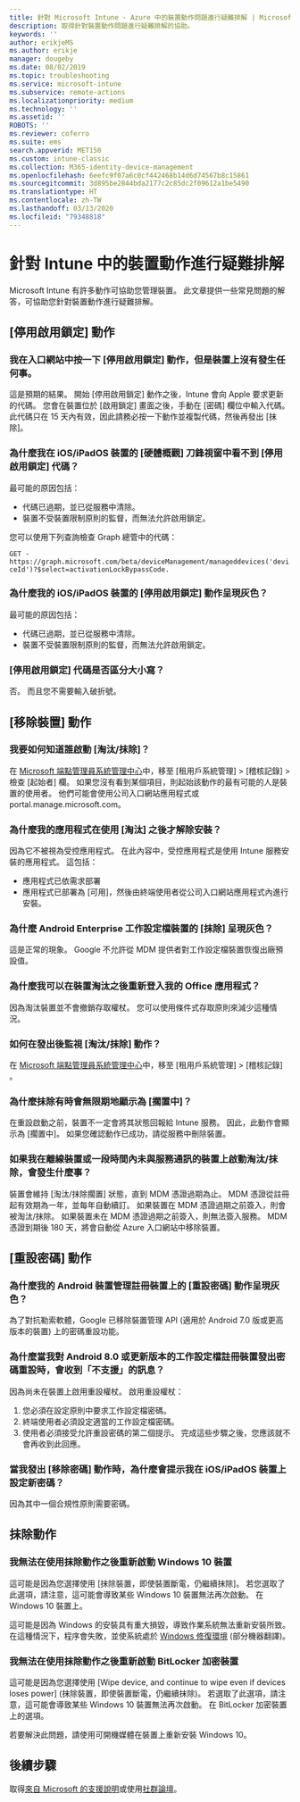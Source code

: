 ```yaml
---
title: 針對 Microsoft Intune - Azure 中的裝置動作問題進行疑難排解 | Microsoft Docs
description: 取得針對裝置動作問題進行疑難排解的協助。
keywords: ''
author: erikjeMS
ms.author: erikje
manager: dougeby
ms.date: 08/02/2019
ms.topic: troubleshooting
ms.service: microsoft-intune
ms.subservice: remote-actions
ms.localizationpriority: medium
ms.technology: ''
ms.assetid: ''
ROBOTS: ''
ms.reviewer: coferro
ms.suite: ems
search.appverid: MET150
ms.custom: intune-classic
ms.collection: M365-identity-device-management
ms.openlocfilehash: 6eefc9f07a6c0cf442468b14d6d74567b8c15861
ms.sourcegitcommit: 3d895be2844bda2177c2c85dc2f09612a1be5490
ms.translationtype: HT
ms.contentlocale: zh-TW
ms.lasthandoff: 03/13/2020
ms.locfileid: "79348818"
---
```

# <a name="troubleshoot-device-actions-in-intune"></a>針對 Intune 中的裝置動作進行疑難排解

Microsoft Intune 有許多動作可協助您管理裝置。 此文章提供一些常見問題的解答，可協助您針對裝置動作進行疑難排解。

## <a name="disable-activation-lock-action"></a>[停用啟用鎖定] 動作

### <a name="i-clicked-the-disable-activation-lock-action-in-the-portal-but-nothing-happened-on-the-device"></a>我在入口網站中按一下 [停用啟用鎖定] 動作，但是裝置上沒有發生任何事。
這是預期的結果。 開始 [停用啟用鎖定] 動作之後，Intune 會向 Apple 要求更新的代碼。 您會在裝置位於 [啟用鎖定] 畫面之後，手動在 [密碼] 欄位中輸入代碼。 此代碼只在 15 天內有效，因此請務必按一下動作並複製代碼，然後再發出 [抹除]。

### <a name="why-dont-i-see-the-disable-activation-lock-code-in-the-hardware-overview-blade-of-my-iosipados-device"></a>為什麼我在 iOS/iPadOS 裝置的 [硬體概觀] 刀鋒視窗中看不到 [停用啟用鎖定] 代碼？
最可能的原因包括：
- 代碼已過期，並已從服務中清除。
- 裝置不受裝置限制原則的監督，而無法允許啟用鎖定。

您可以使用下列查詢檢查 Graph 總管中的代碼：

```GET - https://graph.microsoft.com/beta/deviceManagement/manageddevices('deviceId')?$select=activationLockBypassCode.```

### <a name="why-is-the-disable-activation-lock-action-greyed-out-for-my-iosipados-device"></a>為什麼我的 iOS/iPadOS 裝置的 [停用啟用鎖定] 動作呈現灰色？
最可能的原因包括： 
- 代碼已過期，並已從服務中清除。
- 裝置不受裝置限制原則的監督，而無法允許啟用鎖定。

### <a name="is-the-disable-activation-lock-code-case-sensitive"></a>[停用啟用鎖定] 代碼是否區分大小寫？
否。 而且您不需要輸入破折號。

## <a name="remove-devices-action"></a>[移除裝置] 動作

### <a name="how-do-i-tell-who-started-a-retirewipe"></a>我要如何知道誰啟動 [淘汰/抹除]？
在 [Microsoft 端點管理員系統管理中心](https://go.microsoft.com/fwlink/?linkid=2109431)中，移至 [租用戶系統管理]   > [稽核記錄]  > 檢查 [起始者]  欄。
如果您沒有看到某個項目，則起始該動作的最有可能的人是裝置的使用者。 他們可能會使用公司入口網站應用程式或 portal.manage.microsoft.com。

### <a name="why-wasnt-my-application-uninstalled-after-using-retire"></a>為什麼我的應用程式在使用 [淘汰] 之後才解除安裝？
因為它不被視為受控應用程式。 在此內容中，受控應用程式是使用 Intune 服務安裝的應用程式。 這包括：
- 應用程式已依需求部署
- 應用程式已部署為 [可用]，然後由終端使用者從公司入口網站應用程式內進行安裝。

### <a name="why-is-wipe-grayed-out-for-android-enterprise-work-profile-devices"></a>為什麼 Android Enterprise 工作設定檔裝置的 [抹除] 呈現灰色？
這是正常的現象。 Google 不允許從 MDM 提供者對工作設定檔裝置恢復出廠預設值。

### <a name="why-can-i-sign-back-into-my-office-apps-after-my-device-was-retired"></a>為什麼我可以在裝置淘汰之後重新登入我的 Office 應用程式？
因為淘汰裝置並不會撤銷存取權杖。 您可以使用條件式存取原則來減少這種情況。

### <a name="how-can-i-monitor-a-retirewipe-action-after-it-was-issued"></a>如何在發出後監視 [淘汰/抹除] 動作？
在 [Microsoft 端點管理員系統管理中心](https://go.microsoft.com/fwlink/?linkid=2109431)中，移至 [租用戶系統管理]   > [稽核記錄]  。

### <a name="why-do-wipes-sometimes-show-as-pending-indefinitely"></a>為什麼抹除有時會無限期地顯示為 [擱置中]？
在重設啟動之前，裝置不一定會將其狀態回報給 Intune 服務。 因此，此動作會顯示為 [擱置中]。 如果您確認動作已成功，請從服務中刪除裝置。

### <a name="what-happens-if-i-start-a-retirewipe-on-an-offline-device-or-a-device-that-hasnt-communicated-with-the-service-in-a-while"></a>如果我在離線裝置或一段時間內未與服務通訊的裝置上啟動淘汰/抹除，會發生什麼事？
裝置會維持 [淘汰/抹除擱置]  狀態，直到 MDM 憑證過期為止。 MDM 憑證從註冊起有效期為一年，並每年自動續訂。 如果裝置在 MDM 憑證過期之前簽入，則會被淘汰/抹除。 如果裝置未在 MDM 憑證過期之前簽入，則無法簽入服務。 MDM 憑證到期後 180 天，將會自動從 Azure 入口網站中移除裝置。


## <a name="reset-passcode-action"></a>[重設密碼] 動作

### <a name="why-is-the-reset-passcode-action-greyed-out-on-my-android-device-admin-enrolled-device"></a>為什麼我的 Android 裝置管理註冊裝置上的 [重設密碼] 動作呈現灰色？
為了對抗勒索軟體，Google 已移除裝置管理 API (適用於 Android 7.0 版或更高版本的裝置) 上的密碼重設功能。

### <a name="why-do-i-get-a-not-supported-message-when-i-issue-a-passcode-reset-to-my-android-80-or-later-work-profile-enrolled-device"></a>為什麼當我對 Android 8.0 或更新版本的工作設定檔註冊裝置發出密碼重設時，會收到「不支援」的訊息？
因為尚未在裝置上啟用重設權杖。 啟用重設權杖：
1. 您必須在設定原則中要求工作設定檔密碼。
2. 終端使用者必須設定適當的工作設定檔密碼。
3. 使用者必須接受允許重設密碼的第二個提示。
完成這些步驟之後，您應該就不會再收到此回應。

### <a name="why-am-i-prompted-to-set-a-new-passcode-on-my-iosipados-device-when-i-issue-the-remove-passcode-action"></a>當我發出 [移除密碼] 動作時，為什麼會提示我在 iOS/iPadOS 裝置上設定新密碼？
因為其中一個合規性原則需要密碼。


## <a name="wipe-action"></a>抹除動作

### <a name="i-cant-restart-a-windows-10-device-after-using-the-wipe-action"></a>我無法在使用抹除動作之後重新啟動 Windows 10 裝置
這可能是因為您選擇使用 [抹除裝置，即使裝置斷電，仍繼續抹除]。  若您選取了此選項，請注意，這可能會導致某些 Windows 10 裝置無法再次啟動。 在 Windows 10 裝置上。

這可能是因為 Windows 的安裝具有重大損毀，導致作業系統無法重新安裝所致。 在這種情況下，程序會失敗，並使系統處於 [Windows 修復環境]( https://docs.microsoft.com/windows-hardware/manufacture/desktop/windows-recovery-environment--windows-re--technical-reference) \(部分機器翻譯\)。

### <a name="i-cant-restart-a-bitlocker-encrypted-device-after-using-the-wipe-action"></a>我無法在使用抹除動作之後重新啟動 BitLocker 加密裝置
這可能是因為您選擇使用 [Wipe device, and continue to wipe even if devices loses power] \(抹除裝置，即使裝置斷電，仍繼續抹除\)。  若選取了此選項，請注意，這可能會導致某些 Windows 10 裝置無法再次啟動。 在 BitLocker 加密裝置上的選項。

若要解決此問題，請使用可開機媒體在裝置上重新安裝 Windows 10。


## <a name="next-steps"></a>後續步驟

取得[來自 Microsoft 的支援說明](../fundamentals/get-support.md)或使用[社群論壇](https://social.technet.microsoft.com/Forums/en-US/home?category=microsoftintune)。

